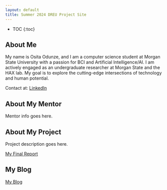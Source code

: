 ```yaml
---
layout: default
title: Summer 2024 DREU Project Site
---
```


* TOC
{:toc}

## About Me

My name is Osita Odunze, and I am a computer science student at Morgan State University with a passion for BCI and Artificial Intelligence/AI. I am actively engaged as an undergraduate researcher at Morgan State and the HAX lab. My goal is to explore the cutting-edge intersections of technology and human potential.

Contact at: [LinkedIn](linkedin.com/in/osita-odunze-363b32298)


## About My Mentor

Mentor info goes here.

## About My Project

Project description goes here.

[My Final Report](files/finalreport.pdf)

## My Blog

[My Blog](blog.html)
